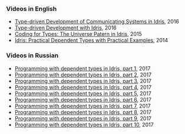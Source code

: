### Videos in English

* [Type-driven Development of Communicating Systems in Idris](https://youtu.be/IQO9N0Y8tcM), 2016
* [Type-driven Development with Idris](https://youtu.be/gonVdPyVwQQ), 2016
* [Coding for Types: The Universe Patern in Idris](https://youtu.be/AWeT_G04a0A), 2015
* [Idris: Practical Dependent Types with Practical Examples](https://youtu.be/4i7KrG1Afbk), 2014


### Videos in Russian

* [Programming with dependent types in Idris, part 1](https://youtu.be/o-7zhrUP3ds), 2017
* [Programming with dependent types in Idris, part 2](https://youtu.be/HVX9pCLW-00), 2017
* [Programming with dependent types in Idris, part 3](https://youtu.be/mYucxKq22qU), 2017
* [Programming with dependent types in Idris, part 4](https://youtu.be/3PZQQRn7SNg), 2017
* [Programming with dependent types in Idris, part 5](https://youtu.be/kYplqU1YqoE), 2017
* [Programming with dependent types in Idris, part 6](#), 2017
* [Programming with dependent types in Idris, part 7](#), 2017
* [Programming with dependent types in Idris, part 8](#), 2017
* [Programming with dependent types in Idris, part 9](#), 2017
* [Programming with dependent types in Idris, part 10](#), 2017
